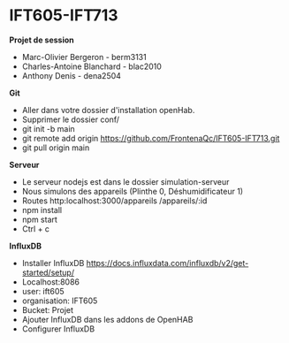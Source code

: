 # IFT605-IFT713

**Projet de session**
- Marc-Olivier Bergeron - berm3131
- Charles-Antoine Blanchard - blac2010
- Anthony Denis - dena2504

**Git**
- Aller dans votre dossier d'installation openHab.
- Supprimer le dossier conf/
- git init -b main
- git remote add origin https://github.com/FrontenaQc/IFT605-IFT713.git
- git pull origin main

**Serveur**
- Le serveur nodejs est dans le dossier simulation-serveur
- Nous simulons des appareils (Plinthe 0, Déshumidificateur 1)
- Routes http:localhost:3000/appareils       /appareils/:id
- npm install
- npm start
- Ctrl + c

**InfluxDB**
- Installer InfluxDB https://docs.influxdata.com/influxdb/v2/get-started/setup/
- Localhost:8086
- user: ift605
- organisation: IFT605
- Bucket: Projet
- Ajouter InfluxDB dans les addons de OpenHAB
- Configurer InfluxDB 
